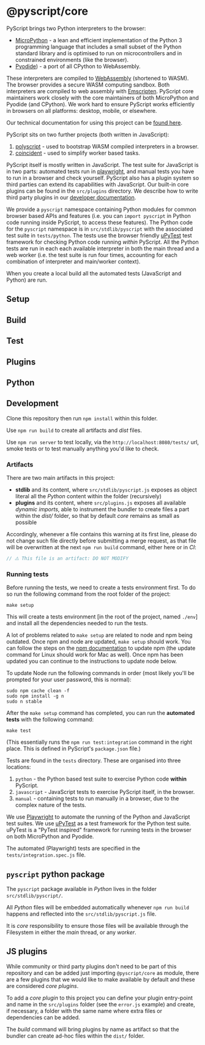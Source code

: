 # @pyscript/core

PyScript brings two Python interpreters to the browser:

* [MicroPython](https://micropython.org/) - a lean and efficient implementation 
  of the Python 3 programming language that includes a small subset of the 
  Python standard library and is optimised to run on microcontrollers and in 
  constrained environments (like the browser).
* [Pyodide](https://pyodide.org)) - a port of all CPython to WebAssembly.

These interpreters are compiled to [WebAssembly](https://webassembly.org/)
(shortened to WASM). The browser provides a secure WASM computing sandbox. Both
interpreters are compiled to web assembly with
[Emscripten](https://emscripten.org/). PyScript core maintainers work closely
with the core maintainers of both MicroPython and Pyodide (and CPython). We
work hard to ensure PyScript works efficiently in browsers on all platforms:
desktop, mobile, or elsewhere.

Our technical documentation for using this project can be
[found here](https://docs.pyscript.net/).

PyScript sits on two further projects (both written in JavaScript):

1. [polyscript](https://github.com/pyscript/polyscript/#readme) - used to
   bootstrap WASM compiled interpreters in a browser.
2. [coincident](https://github.com/WebReflection/coincident) - used to simplify
   worker based tasks.

PyScript itself is mostly written in JavaScript. The test suite for JavaScript
is in two parts: automated tests run in [playwright](https://playwright.dev/), 
and manual tests you have to run in a browser and check yourself. PyScript also
has a plugin system so third parties can extend its capabilities with
JavaScript. Our built-in core plugins can be found in the `src/plugins`
directory. We describe how to write third party plugins in our 
[developer documentation](https://docs.pyscript.net/2024.9.2/user-guide/plugins/).

We provide a `pyscript` namespace containing Python modules for common browser
based APIs and features (i.e. you can `import pyscript` in Python code running
inside PyScript, to access these features). The Python code for the `pyscript`
namespace is in  `src/stdlib/pyscript` with the associated test suite in 
`tests/python`. The tests use the browser friendly 
[uPyTest](https://github.com/ntoll/upytest) test framework for checking Python
code running *within* PyScript. All the Python tests are run in each each
available interpreter in both the main thread and a web worker (i.e. the
test suite is run four times, accounting for each combination of interpreter
and main/worker context).

When you create a local build all the automated tests (JavaScript and Python)
are run.

## Setup

## Build

## Test

## Plugins

## Python

## Development

Clone this repository then run `npm install` within this folder.

Use `npm run build` to create all artifacts and _dist_ files.

Use `npm run server` to test locally, via the `http://localhost:8080/tests/` url, smoke tests or to test manually anything you'd like to check.

### Artifacts

There are two main artifacts in this project:

-   **stdlib** and its content, where `src/stdlib/pyscript.js` exposes as object literal all the _Python_ content within the folder (recursively)
-   **plugins** and its content, where `src/plugins.js` exposes all available _dynamic imports_, able to instrument the bundler to create files a part within the _dist/_ folder, so that by default _core_ remains as small as possible

Accordingly, whenever a file contains this warning at its first line, please do not change such file directly before submitting a merge request, as that file will be overwritten at the next `npm run build` command, either here or in _CI_:

```js
// ⚠️ This file is an artifact: DO NOT MODIFY
```

### Running tests

Before running the tests, we need to create a tests environment first. To do so run the following command from the root folder of the project:

```
make setup
```

This will create a tests environment [in the root of the project, named `./env`] and install all the dependencies needed to run the tests.

A lot of problems related to `make setup` are related to node and npm being outdated. Once npm and node are updated, `make setup` should work. You can follow the steps on the [npm documentation](https://docs.npmjs.com/try-the-latest-stable-version-of-npm) to update npm (the update command for Linux should work for Mac as well). Once npm has been updated you can continue to the instructions to update node below.

To update Node run the following commands in order (most likely you'll be prompted for your user password, this is normal):

```
sudo npm cache clean -f
sudo npm install -g n
sudo n stable
```

After the `make setup` command has completed, you can run the **automated tests** with
the following command:

```
make test
```

(This essentially runs the `npm run test:integration` command in the right place. This is defined in PyScript's `package.json` file.)

Tests are found in the `tests` directory. These are organised into three locations:

1. `python` - the Python based test suite to exercise Python code **within** PyScript.
2. `javascript` - JavaScript tests to exercise PyScript itself, in the browser.
3. `manual` - containing tests to run manually in a browser, due to the complex nature of the tests.

We use [Playwright](https://playwright.dev/) to automate the running of the Python and JavaScript test suites. We use [uPyTest](https://github.com/ntoll/upytest) as a test framework for the Python test suite. uPyTest is a "PyTest inspired" framework for running tests in the browser on both MicroPython and Pyodide.

The automated (Playwright) tests are specified in the `tests/integration.spec.js` file.

## `pyscript` python package

The `pyscript` package available in _Python_ lives in the folder `src/stdlib/pyscript/`.

All _Python_ files will be embedded automatically whenever `npm run build` happens and reflected into the `src/stdlib/pyscript.js` file.

It is _core_ responsibility to ensure those files will be available through the Filesystem in either the _main_ thread, or any _worker_.

## JS plugins

While community or third party plugins don't need to be part of this repository and can be added just importing `@pyscript/core` as module, there are a few plugins that we would like to make available by default and these are considered _core plugins_.

To add a _core plugin_ to this project you can define your plugin entry-point and name in the `src/plugins` folder (see the `error.js` example) and create, if necessary, a folder with the same name where extra files or dependencies can be added.

The _build_ command will bring plugins by name as artifact so that the bundler can create ad-hoc files within the `dist/` folder.
